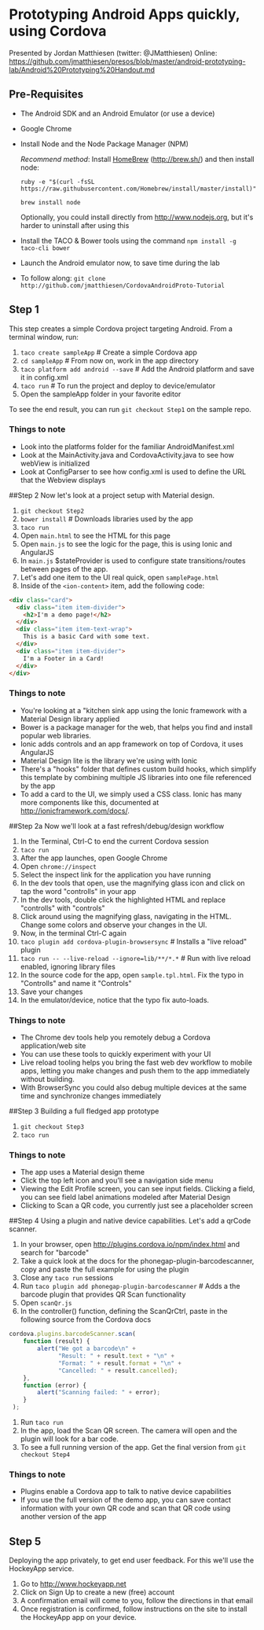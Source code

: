 # Prototyping Android Apps quickly, using Cordova
Presented by Jordan Matthiesen (twitter: @JMatthiesen)
Online: https://github.com/jmatthiesen/presos/blob/master/android-prototyping-lab/Android%20Prototyping%20Handout.md

## Pre-Requisites
- The Android SDK and an Android Emulator (or use a device)
- Google Chrome
- Install Node and the Node Package Manager (NPM)

  *Recommend method*: Install [HomeBrew](http://brew.sh/) (http://brew.sh/) and then install node:
  
  `ruby -e "$(curl -fsSL https://raw.githubusercontent.com/Homebrew/install/master/install)"`
  
  `brew install node`
  
  Optionally, you could install directly from http://www.nodejs.org, but it's harder to uninstall after using this
- Install the TACO & Bower tools using the command `npm install -g taco-cli bower`
- Launch the Android emulator now, to save time during the lab
- To follow along: `git clone http://github.com/jmatthiesen/CordovaAndroidProto-Tutorial` 

## Step 1
This step creates a simple Cordova project targeting Android. From a terminal window, run:

1. `taco create sampleApp` # Create a simple Cordova app
1. `cd sampleApp` # From now on, work in the app directory
1. `taco platform add android --save` # Add the Android platform and save it in config.xml 
1. `taco run` # To run the project and deploy to device/emulator
1. Open the sampleApp folder in your favorite editor

To see the end result, you can run `git checkout Step1` on the sample repo.

### Things to note
- Look into the platforms folder for the familiar AndroidManifest.xml
- Look at the MainActivity.java and CordovaActivity.java to see how webView is initialized
- Look at ConfigParser to see how config.xml is used to define the URL that the Webview displays

##Step 2
Now let's look at a project setup with Material design.

1. `git checkout Step2`
1. `bower install` # Downloads libraries used by the app
1. `taco run`
1. Open `main.html` to see the HTML for this page
1. Open `main.js` to see the logic for the page, this is using Ionic and AngularJS
1. In `main.js` $stateProvider is used to configure state transitions/routes between pages of the app.
1. Let's add one item to the UI real quick, open `samplePage.html`
1. Inside of the `<ion-content>` item, add the following code:
  
  ````HTML
  <div class="card">
    <div class="item item-divider">
      <h2>I'm a demo page!</h2>
    </div>
    <div class="item item-text-wrap">
      This is a basic Card with some text.
    </div>
    <div class="item item-divider">
      I'm a Footer in a Card!
    </div>
  </div>
 ````

### Things to note
- You're looking at a "kitchen sink app using the Ionic framework with a Material Design library applied
- Bower is a package manager for the web, that helps you find and install popular web libraries.
- Ionic adds controls and an app framework on top of Cordova, it uses AngularJS
- Material Design lite is the library we're using with Ionic
- There's a "hooks" folder that defines custom build hooks, which simplify this template by combining multiple JS libraries into one file referenced by the app
- To add a card to the UI, we simply used a CSS class. Ionic has many more components like this, documented at http://ionicframework.com/docs/.

##Step 2a
Now we'll look at a fast refresh/debug/design workflow

1. In the Terminal, Ctrl-C to end the current Cordova session
3. `taco run`
4. After the app launches, open Google Chrome
5. Open `chrome://inspect`
6. Select the inspect link for the application you have running
7. In the dev tools that open, use the magnifying glass icon and click on tap the word "controlls" in your app
8. In the dev tools, double click the highlighted HTML and replace "controlls" with "controls"
9. Click around using the magnifying glass, navigating in the HTML. Change some colors and observe your changes in the UI.
10. Now, in the terminal Ctrl-C again
2. `taco plugin add cordova-plugin-browsersync` # Installs a "live reload" plugin
1. `taco run -- --live-reload --ignore=lib/**/*.*` # Run with live reload enabled, ignoring library files
11. In the source code for the app, open `sample.tpl.html`. Fix the typo in "Controlls" and name it "Controls"
12. Save your changes
13. In the emulator/device, notice that the typo fix auto-loads.

### Things to note
- The Chrome dev tools help you remotely debug a Cordova application/web site
- You can use these tools to quickly experiment with your UI
- Live reload tooling helps you bring the fast web dev workflow to mobile apps, letting you make changes and push them to the app immediately without building.
- With BrowserSync you could also debug multiple devices at the same time and synchronize changes immediately

##Step 3
Building a full fledged app prototype

1. `git checkout Step3`
1. `taco run`

### Things to note
- The app uses a Material design theme
- Click the top left icon and you'll see a navigation side menu
- Viewing the Edit Profile screen, you can see input fields. Clicking a field, you can see field label animations modeled after Material Design
- Clicking to Scan a QR code, you currently just see a placeholder screen

##Step 4
Using a plugin and native device capabilities. Let's add a qrCode scanner.

1. In your browser, open http://plugins.cordova.io/npm/index.html and search for "barcode"
1. Take a quick look at the docs for the phonegap-plugin-barcodescanner, copy and paste the full example for using the plugin
1. Close any `taco run` sessions
1. Run `taco plugin add phonegap-plugin-barcodescanner` # Adds a the barcode plugin that provides QR Scan functionality
1. Open `scanQr.js`
1. In the controller() function, defining the ScanQrCtrl, paste in the following source from the Cordova docs

  ```JavaScript
  cordova.plugins.barcodeScanner.scan(
      function (result) {
          alert("We got a barcode\n" +
                "Result: " + result.text + "\n" +
                "Format: " + result.format + "\n" +
                "Cancelled: " + result.cancelled);
      }, 
      function (error) {
          alert("Scanning failed: " + error);
      }
   );
  ```
1. Run `taco run`
1. In the app, load the Scan QR screen. The camera will open and the plugin will look for a bar code.
1. To see a full running version of the app. Get the final version from `git checkout Step4`

### Things to note
- Plugins enable a Cordova app to talk to native device capabilities
- If you use the full version of the demo app, you can save contact information with your own QR code and scan that QR code using another version of the app

## Step 5
Deploying the app privately, to get end user feedback. For this we'll use the HockeyApp service.

1. Go to http://www.hockeyapp.net
1. Click on Sign Up to create a new (free) account
1. A confirmation email will come to you, follow the directions in that email
1. Once registration is confirmed, follow instructions on the site to install the HockeyApp app on your device.
